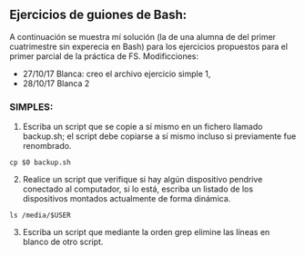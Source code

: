 ## Ejercicios de guiones de Bash:
A continuación se muestra mí solución (la de una alumna de del primer cuatrimestre sin experecia en Bash) para los ejercicios propuestos para el primer  parcial de la práctica de FS.
Modificciones:
- 27/10/17 Blanca: creo el archivo ejercicio simple 1,
- 28/10/17 Blanca  2
### SIMPLES:

1. Escriba un script que se copie a sí mismo en un fichero llamado backup.sh; el script debe
copiarse a sí mismo incluso si previamente fue renombrado.
```
cp $0 backup.sh
```

2. Realice un script que verifique si hay algún dispositivo pendrive conectado al computador,
si lo está, escriba un listado de los dispositivos montados actualmente de forma dinámica.

```
ls /media/$USER
```

3. Escriba un script que mediante la orden grep elimine las líneas en blanco de otro script.
